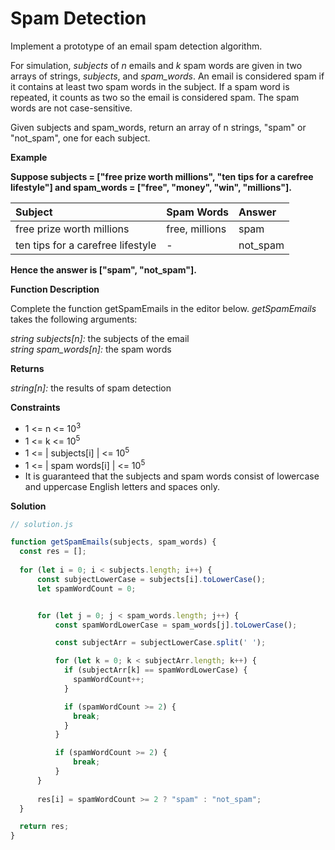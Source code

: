 # Spam Detection

Implement a prototype of an email spam detection algorithm.

For simulation, _subjects_ of _n_ emails and _k_ spam words are given in two arrays of strings, _subjects_, and _spam_words_. An email is considered spam if it contains at least two spam words in the subject. If a spam word is repeated, it counts as two so the email is considered spam. The spam words are not case-sensitive.

Given subjects and spam_words, return an array of n strings, "spam" or "not_spam", one for each subject.

**Example**

**Suppose subjects = ["free prize worth millions", "ten tips for a carefree lifestyle"] and spam_words = ["free", "money", "win", "millions"].**

| Subject                           | Spam Words     | Answer   |
| :-------------------------------- | :------------- | :------- |
| free prize worth millions         | free, millions | spam     |
| ten tips for a carefree lifestyle | -              | not_spam |

**Hence the answer is ["spam", "not_spam"].**

**Function Description**

Complete the function getSpamEmails in the editor below. _getSpamEmails_ takes the following arguments:

  _string subjects[n]:_ the subjects of the email  
  _string spam_words[n]:_ the spam words

**Returns**

  _string[n]:_ the results of spam detection

**Constraints**

- 1 <= n <= 10<sup>3</sup>
- 1 <= k <= 10<sup>5</sup>
- 1 <= | subjects[i] | <= 10<sup>5</sup>
- 1 <= | spam words[i] | <= 10<sup>5</sup>
- It is guaranteed that the subjects and spam words consist of lowercase and uppercase English letters and spaces only.

**Solution**

```js
// solution.js

function getSpamEmails(subjects, spam_words) {
  const res = [];
  
  for (let i = 0; i < subjects.length; i++) {
      const subjectLowerCase = subjects[i].toLowerCase();
      let spamWordCount = 0;


      for (let j = 0; j < spam_words.length; j++) {
          const spamWordLowerCase = spam_words[j].toLowerCase();

          const subjectArr = subjectLowerCase.split(' ');

          for (let k = 0; k < subjectArr.length; k++) {
            if (subjectArr[k] == spamWordLowerCase) {
              spamWordCount++;
            }

            if (spamWordCount >= 2) {
              break;
            }
          }

          if (spamWordCount >= 2) {
              break;
          }
      }
      
      res[i] = spamWordCount >= 2 ? "spam" : "not_spam";
  }

  return res;
}
```
